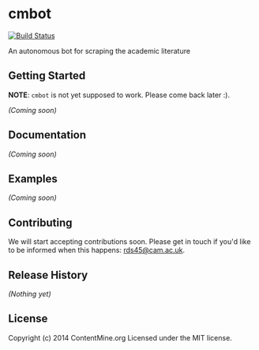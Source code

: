 # cmbot

[![Build Status](https://secure.travis-ci.org/ContentMine/cmbot.png?branch=master)](http://travis-ci.org/ContentMine/cmbot)

An autonomous bot for scraping the academic literature

## Getting Started

**NOTE**: `cmbot` is not yet supposed to work. Please come back later :).

_(Coming soon)_

## Documentation
_(Coming soon)_

## Examples
_(Coming soon)_

## Contributing
We will start accepting contributions soon. Please get in touch if you'd like to be informed when this happens: rds45@cam.ac.uk.

## Release History
_(Nothing yet)_

## License
Copyright (c) 2014 ContentMine.org
Licensed under the MIT license.
